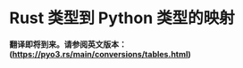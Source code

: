 # Rust 类型到 Python 类型的映射

**翻译即将到来。请参阅英文版本：(https://pyo3.rs/main/conversions/tables.html)**

<!-- 即将补充翻译内容 -->